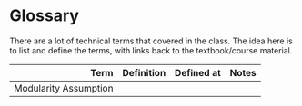# Glossary

There are a lot of technical terms that covered in the class. The idea here is to list and define the terms, with links back to the textbook/course material.


| Term   | Definition | Defined at | Notes |
|-------:|:----------|:-----------:|--------|
| Modularity Assumption |    |    |  |
